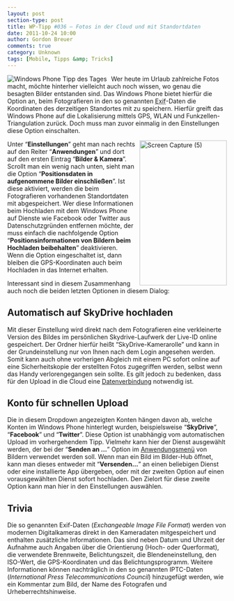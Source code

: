 ```yaml
---
layout: post
section-type: post
title: WP-Tipp #036 – Fotos in der Cloud und mit Standortdaten
date: 2011-10-24 10:00
author: Gordon Breuer
comments: true
category: Unknown
tags: [Mobile, Tipps &amp; Tricks]
---
```

<p><img style="margin: 0px 10px 0px 0px; display: inline; float: left" title="" alt="Windows Phone Tipp des Tages" align="left" src="http://anheledirwp.blob.core.windows.net/wordpress/2011/10/multimedia.png" /></p>  <p>Wer heute im Urlaub zahlreiche Fotos macht, möchte hinterher vielleicht auch noch wissen, wo genau die besagten Bilder entstanden sind. Das Windows Phone bietet hierfür die Option an, beim Fotografieren in den so genannten <abbr lang="en" title="Exchangeable Image File Format">Exif</abbr>-Daten die Koordinaten des derzeitigen Standortes mit zu speichern. Hierfür greift das Windows Phone auf die Lokalisierung mittels GPS, WLAN und Funkzellen-Triangulation zurück. Doch muss man zuvor einmalig in den Einstellungen diese Option einschalten.</p>  <p><a href="http://static.gordon-breuer.de/img/WP-Tipp-036--Fotos_947D/Screen-Capture-5.jpg"><img style="background-image: none; border-bottom: 0px; border-left: 0px; margin: 0px 0px 0px 10px; padding-left: 0px; padding-right: 0px; display: inline; float: right; border-top: 0px; border-right: 0px; padding-top: 0px" title="Screen Capture (5)" border="0" alt="Screen Capture (5)" align="right" src="http://anheledirwp.blob.core.windows.net/wordpress/2011/10/Screen-Capture-5_thumb.jpg" width="200" height="333" /></a></p>  <p>Unter “<strong>Einstellungen</strong>” geht man nach rechts auf den Reiter “<strong>Anwendungen</strong>” und dort auf den ersten Eintrag “<strong>Bilder &amp; Kamera</strong>”. Scrollt man ein wenig nach unten, sieht man die Option “<strong>Positionsdaten in aufgenommene Bilder einschließen</strong>”. Ist diese aktiviert, werden die beim Fotografieren vorhandenen Standortdaten mit abgespeichert. Wer diese Informationen beim Hochladen mit dem Windows Phone auf Dienste wie Facebook oder Twitter aus Datenschutzgründen entfernen möchte, der muss einfach die nachfolgende Option “<strong>Positionsinformationen von Bildern beim Hochladen beibehalten</strong>” deaktivieren. Wenn die Option eingeschaltet ist, dann bleiben die GPS-Koordinaten auch beim Hochladen in das Internet erhalten.</p>  <p>Interessant sind in diesem Zusammenhang auch noch die beiden letzten Optionen in diesem Dialog:</p>  <h2>Automatisch auf SkyDrive hochladen</h2>  <p>Mit dieser Einstellung wird direkt nach dem Fotografieren eine verkleinerte Version des Bildes im persönlichen Skydrive-Laufwerk der Live-ID online gespeichert. Der Ordner hierfür heißt “SkyDrive-Kamerarolle” und kann in der Grundeinstellung nur von Ihnen nach dem Login angesehen werden. Somit kann auch ohne vorherigen Abgleich mit einem PC sofort online auf eine Sicherheitskopie der erstellten Fotos zugegriffen werden, selbst wenn das Handy verlorengegangen sein sollte. Es gilt jedoch zu bedenken, dass für den Upload in die Cloud eine <a href="/post/2011/10/07/WP-Tipp-025-&ndash;-Datenverbindungen.aspx">Datenverbindung</a> notwendig ist.</p>  <h2>Konto für schnellen Upload</h2>  <p>Die in diesem Dropdown angezeigten Konten hängen davon ab, welche Konten im Windows Phone hinterlegt wurden, beispielsweise “<strong>SkyDrive</strong>”, “<strong>Facebook</strong>” und “<strong>Twitter</strong>”. Diese Option ist unabhängig vom automatischen Upload im vorhergehendem Tipp. Vielmehr kann hier der Dienst ausgewählt werden, der bei der “<strong>Senden an …</strong>” Option im <a href="/post/2011/09/05/WP7-Tipp-002-%E2%80%93-Das-Anwendungs-und-Kontextmenu.aspx">Anwendungsmenü</a> von Bildern verwendet werden soll. Wenn man ein Bild im Bilder-Hub öffnet, kann man dieses entweder mit “<strong>Versenden…</strong>” an einen beliebigen Dienst oder eine installierte App übergeben, oder mit der zweiten Option auf einen vorausgewählten Dienst sofort hochladen. Den Zielort für diese zweite Option kann man hier in den Einstellungen auswählen.</p>  <h2>Trivia</h2>  <p>Die so genannten Exif-Daten (<em>Exchangeable Image File Format</em>) werden von modernen Digitalkameras direkt in den Kameradaten mitgespeichert und enthalten zusätzliche Informationen. Das sind neben Datum und Uhrzeit der Aufnahme auch Angaben über die Orientierung (Hoch- oder Querformat), die verwendete Brennweite, Belichtungszeit, die Blendeneinstellung, den ISO-Wert, die GPS-Koordinaten und das Belichtungsprogramm. Weitere Informationen können nachträglich in den so genannten IPTC-Daten (<em>International Press Telecommunications Council</em>) hinzugefügt werden, wie ein Kommentar zum Bild, der Name des Fotografen und Urheberrechtshinweise.</p>
